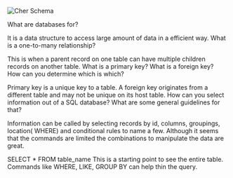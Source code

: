 ![Cher Schema](/database-into/schema.png)

What are databases for?

It is a data structure to access large amount of data in a efficient way.
What is a one-to-many relationship?

This is when a parent record on one table  can have multiple children records on another table.
What is a primary key? What is a foreign key? How can you determine which is which?

Primary key is a unique key to a table.  A foreign key  originates from a different table and may not be unique on its host table.
How can you select information out of a SQL database? What are some general guidelines for that?

Information can be called by selecting records by id, columns, groupings, location( WHERE) and conditional rules to name a few.  Although it seems that the commands are limited the combinations to manipulate the data are great.

SELECT * FROM table_name
This is  a starting point to see the entire table.  Commands like WHERE, LIKE, GROUP BY can help thin the query.
